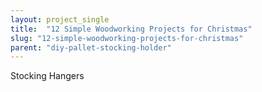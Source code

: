 ```yaml
---
layout: project_single
title:  "12 Simple Woodworking Projects for Christmas"
slug: "12-simple-woodworking-projects-for-christmas"
parent: "diy-pallet-stocking-holder"
---
```

Stocking Hangers